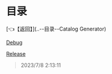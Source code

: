 # 目录  


[👈【返回】](..\--目录--Catalog Generator)  


[Debug](.\Debug\--目录--Debug)  

[Release](.\Release\--目录--Release)  







> 2023/7/8 2:13:11
